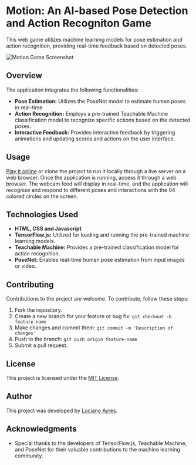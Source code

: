 # Motion: An AI-based Pose Detection and Action Recogniton Game

This web game utilizes machine learning models for pose estimation and action recognition, providing real-time feedback based on detected poses.

![Motion Game Screenshot](https://github.com/lucianoayres/motion-ai-game/assets/20209393/ba36a3f9-f8ff-430d-90ee-50b17e32d758)

## Overview

The application integrates the following functionalities:

- **Pose Estimation:** Utilizes the PoseNet model to estimate human poses in real-time.
- **Action Recognition:** Employs a pre-trained Teachable Machine classification model to recognize specific actions based on the detected poses.
- **Interactive Feedback:** Provides interactive feedback by triggering animations and updating scores and actions on the user interface.

## Usage

[Play it online](https://lucianoayres.github.io/motion-ai-game/) or clone the project to run it locally through a live server on a web browser.
Once the application is running, access it through a web browser. The webcam feed will display in real-time, and the application will recognize and respond to different poses and interactions with the 04 colored circles on the screen.

## Technologies Used

- **HTML, CSS and Javascript**
- **TensorFlow.js:** Utilized for loading and running the pre-trained machine learning models.
- **Teachable Machine:** Provides a pre-trained classification model for action recognition.
- **PoseNet:** Enables real-time human pose estimation from input images or video.

## Contributing

Contributions to the project are welcome. To contribute, follow these steps:

1. Fork the repository.
2. Create a new branch for your feature or bug fix: `git checkout -b feature-name`
3. Make changes and commit them: `git commit -m 'Description of changes'`
4. Push to the branch: `git push origin feature-name`
5. Submit a pull request.

## License

This project is licensed under the [MIT License](LICENSE).

## Author

This project was developed by [Luciano Ayres](https://www.linkedin.com/in/lucianoayres).

## Acknowledgments

- Special thanks to the developers of TensorFlow.js, Teachable Machine, and PoseNet for their valuable contributions to the machine learning community.